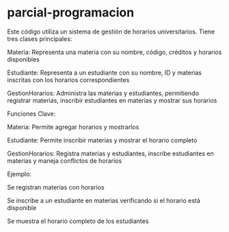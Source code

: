 # parcial-programacion

Este código utiliza un sistema de gestión de horarios universitarios. Tiene tres clases principales:

Materia: Representa una materia con su nombre, código, créditos y horarios disponibles

Estudiante: Representa a un estudiante con su nombre, ID y materias inscritas con los horarios correspondientes

GestionHorarios: Administra las materias y estudiantes, permitiendo registrar materias, inscribir estudiantes en materias y mostrar sus horarios

Funciones Clave:

Materia: Permite agregar horarios y mostrarlos

Estudiante: Permite inscribir materias y mostrar el horario completo

GestionHorarios: Registra materias y estudiantes, inscribe estudiantes en materias y maneja conflictos de horarios

Ejemplo:

Se registran materias con horarios

Se inscribe a un estudiante en materias verificando si el horario está disponible

Se muestra el horario completo de los estudiantes





